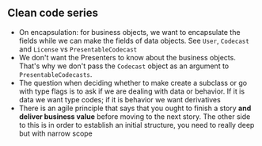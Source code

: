 ## Clean code series

* On encapsulation: for business objects, we want to encapsulate the fields while we can make the fields of data 
objects. See `User`, `Codecast` and `License` vs `PresentableCodecast`
* We don't want the Presenters to know about the business objects. That's why we don't pass the `Codecast` object as an 
argument to `PresentableCodecasts`.
* The question when deciding whether to make create a subclass or go with type flags is to ask if we are dealing with 
data or behavior. If it is data we want type codes; if it is behavior we want derivatives
* There is an agile principle that says that you ought to finish a story **and deliver business value** before moving 
to the next story. The other side to this is in order to establish an initial structure, you need to really deep but 
with narrow scope